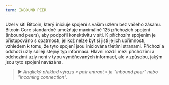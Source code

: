 ```yaml
---
term: INBOUND PEER
---
```


Uzel v síti Bitcoin, který iniciuje spojení s vaším uzlem bez vašeho zásahu. Bitcoin Core standardně umožňuje maximálně 125 příchozích spojení (inbound peers), aby podpořil konektivitu v síti. K příchozím spojením je přistupováno s opatrností, jelikož nelze být si jisti jejich upřímností, vzhledem k tomu, že tyto spojení jsou iniciována třetími stranami. Příchozí a odchozí uzly sdílejí stejný typ informací. Hlavní rozdíl mezi příchozími a odchozími uzly není v typu vyměňovaných informací, ale v způsobu, jakým jsou tyto spojení navázána.

> ► *Anglický překlad výrazu « pair entrant » je "inbound peer" nebo "incoming connection".*